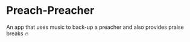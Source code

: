 # Preach-Preacher
An app that uses music to back-up a preacher and also provides praise breaks :fire:
